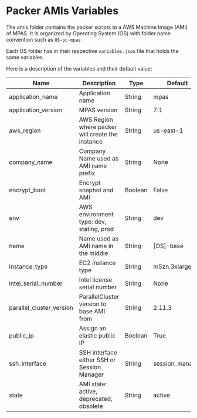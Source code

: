 # Packer AMIs Variables

The amis folder contains the packer scripts to a AWS Machine Image (AMI) of MPAS.
It is organized by Operating System (OS) with folder name convention such as `OS-pc-mpas`

Each OS folder has in their respective `variables.json` file that holds the same variables.

Here is a description of the variables and their default value:

| Name                       | Description                                      | Type    | Default          | Required |
| -------------------------- | ------------------------------------------------ | ------- | ---------------- | -------- |
| application\_name          | Application name                                 | String  | mpas             | no       |
| application\_version       | MPAS version                                     | String  | 7.1              | no       |
| aws\_region                | AWS Region where packer will create the instance | String  | us-east-1        | no       |
| company\_name              | Company Name used as AMI name prefix             | String  | None             | yes      |
| encrypt\_boot              | Encrypt snaphot and AMI                          | Boolean | False            | no       |
| env                        | AWS environment type: dev, stating, prod         | String  | dev              | no       |
| name                       | Name used as AMI name in the middle              | String  | \[OS\]-base      | no       |
| instance\_type             | EC2 instance type                                | String  | m5zn.3xlarge     | no       |
| intel\_serial\_number      | Intel license serial number                      | String  | None             | no       |
| parallel\_cluster\_version | ParallelCluster version to base AMI from         | String  | 2.11.3           | no       |
| public\_ip                 | Assign an elastic public IP                      | Boolean | True             | no       |
| ssh\_interface             | SSH interface either SSH or Session Manager      | String  | session\_manager | no       |
| state                      | AMI state: active, deprecated, obsolete          | String  | active           | no       |
